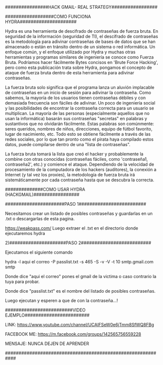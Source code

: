 ################HACK GMAIL- REAL STRATEGY#################

##################COMO FUNCIONA HYDRA#####################

Hydra es una herramienta de descifrado de contraseñas de fuerza bruta. En seguridad de la información (seguridad de TI), el descifrado de contraseñas es la metodología para adivinar contraseñas de bases de datos que se han almacenado o están en tránsito dentro de un sistema o red informática. Un enfoque común, y el enfoque utilizado por Hydra y muchas otras herramientas y programas similares de ingeniería se conoce como Fuerza Bruta. Podríamos hacer fácilmente Bytes concisos en 'Brute Force Hacking', pero como esta publicación trata sobre Hydra, pongamos el concepto de ataque de fuerza bruta dentro de esta herramienta para adivinar contraseñas.

La fuerza bruta solo significa que el programa lanza un aluvión implacable de contraseñas en un inicio de sesión para adivinar la contraseña. Como sabemos, la mayoría de los usuarios tienen contraseñas débiles y con demasiada frecuencia son fáciles de adivinar. Un poco de ingeniería social y las posibilidades de encontrar la contraseña correcta para un usuario se multiplican. La mayoría de las personas (especialmente aquellos que no usan la informática) basarán sus contraseñas "secretas" en palabras y sustantivos que no olvidarán fácilmente. Estas palabras son comúnmente: seres queridos, nombres de niños, direcciones, equipo de fútbol favorito, lugar de nacimiento, etc. Todo esto se obtiene fácilmente a través de las redes sociales, por lo que tan pronto como el pirata haya compilado estos datos, puede compilarse dentro de una "lista de contraseñas".

La fuerza bruta tomará la lista que creó el hacker y probablemente la combine con otras conocidas (contraseñas fáciles, como 'contraseña1, contraseña2', etc.) y comience el ataque. Dependiendo de la velocidad de procesamiento de la computadora de los hackers (auditores), la conexión a Internet (y tal vez los proxies), la metodología de fuerza bruta irá sistemáticamente por cada contraseña hasta que se descubra la correcta.

##############COMO USAR HYDRA (HACKGMAIL)#################

######################PASO 1#########################

Necesitamos crear un listado de posibles contraseñas y guardarlas en un .txt o descargarlas de esta pagina.

https://weakpass.com/
Luego extraer el .txt en el directorio donde ejecutaremos hydra

2)#####################PASO 2##########################

Ejecutamos el siguiente comando

hydra -l aqui el correo -P passlist.txt -s 465 -S -v -V -t 10 smtp.gmail.com smtp

Donde dice "aqui el correo" pones el gmail de la victima o caso contrario la tuya para probar.

Donde dice "passlist.txt" es el nombre del listado de posibles contraseñas.

Luego ejecutan y esperen a que de con la contraseña...!

#########################VIDEO EJEMPLO########################

LINK: https://www.youtube.com/channel/UCAIFSeW0e6jTmm8SfWQ8FBg

FACEBOOK ME: https://m.facebook.com/groups/142565756559228

MENSAJE: NUNCA DEJEN DE APRENDER

############################################################
